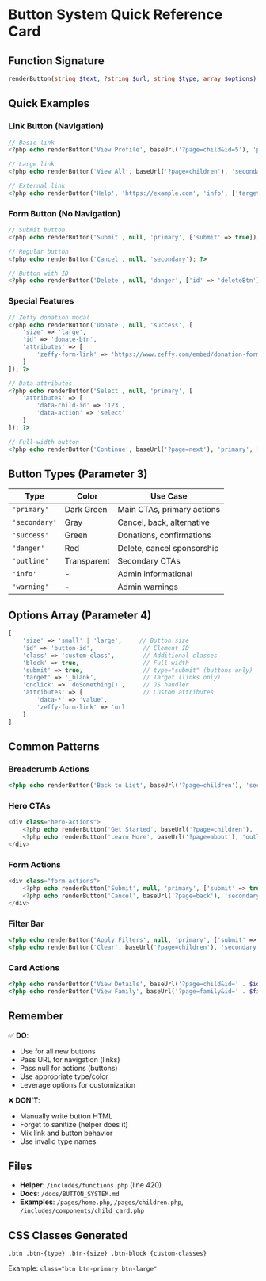 # Button System Quick Reference Card

## Function Signature

```php
renderButton(string $text, ?string $url, string $type, array $options): string
```

## Quick Examples

### Link Button (Navigation)
```php
// Basic link
<?php echo renderButton('View Profile', baseUrl('?page=child&id=5'), 'primary'); ?>

// Large link
<?php echo renderButton('View All', baseUrl('?page=children'), 'secondary', ['size' => 'large']); ?>

// External link
<?php echo renderButton('Help', 'https://example.com', 'info', ['target' => '_blank']); ?>
```

### Form Button (No Navigation)
```php
// Submit button
<?php echo renderButton('Submit', null, 'primary', ['submit' => true]); ?>

// Regular button
<?php echo renderButton('Cancel', null, 'secondary'); ?>

// Button with ID
<?php echo renderButton('Delete', null, 'danger', ['id' => 'deleteBtn']); ?>
```

### Special Features
```php
// Zeffy donation modal
<?php echo renderButton('Donate', null, 'success', [
    'size' => 'large',
    'id' => 'donate-btn',
    'attributes' => [
        'zeffy-form-link' => 'https://www.zeffy.com/embed/donation-form/...'
    ]
]); ?>

// Data attributes
<?php echo renderButton('Select', null, 'primary', [
    'attributes' => [
        'data-child-id' => '123',
        'data-action' => 'select'
    ]
]); ?>

// Full-width button
<?php echo renderButton('Continue', baseUrl('?page=next'), 'primary', ['block' => true]); ?>
```

## Button Types (Parameter 3)

| Type | Color | Use Case |
|------|-------|----------|
| `'primary'` | Dark Green | Main CTAs, primary actions |
| `'secondary'` | Gray | Cancel, back, alternative |
| `'success'` | Green | Donations, confirmations |
| `'danger'` | Red | Delete, cancel sponsorship |
| `'outline'` | Transparent | Secondary CTAs |
| `'info'` | - | Admin informational |
| `'warning'` | - | Admin warnings |

## Options Array (Parameter 4)

```php
[
    'size' => 'small' | 'large',     // Button size
    'id' => 'button-id',              // Element ID
    'class' => 'custom-class',        // Additional classes
    'block' => true,                  // Full-width
    'submit' => true,                 // type="submit" (buttons only)
    'target' => '_blank',             // Target (links only)
    'onclick' => 'doSomething()',     // JS handler
    'attributes' => [                 // Custom attributes
        'data-*' => 'value',
        'zeffy-form-link' => 'url'
    ]
]
```

## Common Patterns

### Breadcrumb Actions
```php
<?php echo renderButton('Back to List', baseUrl('?page=children'), 'secondary', ['size' => 'small']); ?>
```

### Hero CTAs
```php
<div class="hero-actions">
    <?php echo renderButton('Get Started', baseUrl('?page=children'), 'primary', ['size' => 'large']); ?>
    <?php echo renderButton('Learn More', baseUrl('?page=about'), 'outline', ['size' => 'large']); ?>
</div>
```

### Form Actions
```php
<div class="form-actions">
    <?php echo renderButton('Submit', null, 'primary', ['submit' => true, 'size' => 'large']); ?>
    <?php echo renderButton('Cancel', baseUrl('?page=back'), 'secondary', ['size' => 'large']); ?>
</div>
```

### Filter Bar
```php
<?php echo renderButton('Apply Filters', null, 'primary', ['submit' => true]); ?>
<?php echo renderButton('Clear', baseUrl('?page=children'), 'secondary'); ?>
```

### Card Actions
```php
<?php echo renderButton('View Details', baseUrl('?page=child&id=' . $id), 'primary'); ?>
<?php echo renderButton('View Family', baseUrl('?page=family&id=' . $fid), 'secondary', ['size' => 'small']); ?>
```

## Remember

✅ **DO**:
- Use for all new buttons
- Pass URL for navigation (links)
- Pass null for actions (buttons)
- Use appropriate type/color
- Leverage options for customization

❌ **DON'T**:
- Manually write button HTML
- Forget to sanitize (helper does it)
- Mix link and button behavior
- Use invalid type names

## Files

- **Helper**: `/includes/functions.php` (line 420)
- **Docs**: `/docs/BUTTON_SYSTEM.md`
- **Examples**: `/pages/home.php`, `/pages/children.php`, `/includes/components/child_card.php`

## CSS Classes Generated

```
.btn .btn-{type} .btn-{size} .btn-block {custom-classes}
```

Example: `class="btn btn-primary btn-large"`
